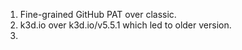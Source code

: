 1. Fine-grained GitHub PAT over classic.
2. k3d.io over k3d.io/v5.5.1 which led to older version.
3.
